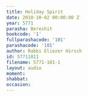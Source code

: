 ```yaml
---
title: Holiday Spirit
date: 2010-10-02 00:00:00 Z
year: 5771
parasha: Bereshit
bookcode: '1'
fullparashacode: '101'
parashacode: '101'
author: Rabbi Eliezer Hirsch
id: 57711011
filename: 5771-101-1
layout: audio
moment: 
shabbat: 
occasion: 
---
```


